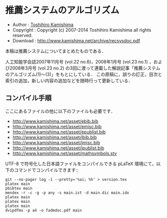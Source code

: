 推薦システムのアルゴリズム
==========================

* Author : [Toshihiro Kamishima](http://www.kamishima.net/)
* Copyright : Copyright (c) 2007-2014 Toshihiro Kamishima all rights reserved.
* Download : <http://www.kamishima.net/archive/recsysdoc.pdf>

本稿は推薦システムについてまとめたものである．

人工知能学会誌2007年11月号 (vol.22 no.6)，2008年1月号 (vol.23 no.1) ，および2008年3月号 (vol.23 no.2) の3回に渡って連載した解説記事「推薦システムのアルゴリズム(1)〜(3)」をもとにしている．
この原稿に，誤りの訂正，目次と索引の追加，新しい内容の追加などを随時行って更新している．

コンパイル手順
--------------

ここにあるファイルの他に以下のファイルも必要です．

* <http://www.kamishima.net/asset/ebib.bib>
* <http://www.kamishima.net/asset/emisc.bib>
* <http://www.kamishima.net/asset/epublist.bib>
* <http://www.kamishima.net/asset/jbib.bib>
* <http://www.kamishima.net/asset/jmisc.bib>
* <http://www.kamishima.net/asset/jpublist.bib>
* <http://www.kamishima.net/asset/mathsymbols.sty>

UTF-8 で符号化した日本語ファイルをコンパイルできる pLaTeX 環境にて，以下のコマンドでコンパイルできます::

    git --no-pager log -1 --pretty='%ai; %h' > version.tex
    platex main
    pbibtex main
    mendex -r -c -g -p any -s main.ist -d main.dic main.idx
    platex main
    platex main
    platex main
    dvipdfmx -p a4 -o fadmdoc.pdf main
